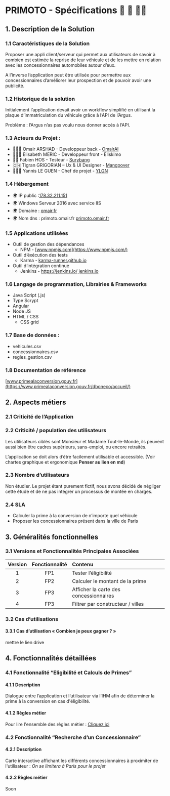 # PRIMOTO - Spécifications 🚗 💸 🎅🏻
## 1.	Description de la Solution
### 1.1	Caractéristiques de la Solution
Proposer une appli client/serveur qui permet aux utilisateurs de savoir à combien est estimée la reprise de leur véhicule et de les mettre en relation avec les concessionnaires automobiles autour d’eux. 

A l’inverse l’application peut être utilisée pour permettre aux concessionnaires d’améliorer leur prospection et de pouvoir avoir une publicité. 

### 1.2	Historique de la solution 
Initialement l’application devait avoir un workflow simplifié en utilisant la plaque d’immatriculation du véhicule grâce à l’API de l’Argus. 

Problème : l’Argus n’as pas voulu nous donner accès à l’API.

### 1.3	Acteurs du Projet :
*  👳🏽‍♂️ Omair ARSHAD - Developpeur back - [OmairAI](https://github.com/omairAI)
*	👱🏻‍♀️ Elisabeth MERIC - Developpeur front - Eliskimo
*	🧔🏼 Fabien HOS - Testeur - [Surybang](https://github.com/surybang)
*	🇨🇭 Tigran GRIGORIAN – Ux & UI Designer - [Mangoover](https://github.com/mangoover)
*	👨🏻‍💻 Yannis LE GUEN - Chef de projet - [YLGN](https://github.com/yannisleguen) 
 
### 1.4	Hébergement 
*	🌍 IP public :[178.32.211.151](https://178.32.211.151)
*	🌍 Windows Serveur 2016 avec service IIS
*	🌍 Domaine : [omair.fr](https://omair.fr)
*	🌍 Nom dns : primoto.omair.fr [primoto.omair.fr](https://primoto.omair.fr)

### 1.5	Applications utilisées 
*	Outil de gestion des dépendances
	*	NPM - [www.npmjs.com](https://www.npmjs.com/)
*	Outil d’éxécution des tests
	*	Karma -  [karma-runner.github.io](https://karma-runner.github.io/)
*	Outil d’intégration continue
	*	Jenkins - https://jenkins.io/ [jenkins.io](https://jenkins.io/)


### 1.6	Langage de programmation, Librairies & Frameworks 
*	Java Script (.js)
*	Type Scrypt
*	Angular
*	Node JS
* HTML / CSS
	*	CSS grid



### 1.7	Base de données :
*	vehicules.csv
*	concessionnaires.csv
*	regles_gestion.csv

### 1.8	Documentation de référence

[www.primealaconversion.gouv.fr](https://www.primealaconversion.gouv.fr/dboneco/accueil/)

## 2. Aspects métiers
### 2.1	Criticité de l’Application
### 2.2	Criticité / population des utilisateurs
Les utilisateurs ciblés sont Monsieur et Madame Tout-le-Monde, ils peuvent aussi bien être cadres supérieurs, sans-emploi, ou encore retraités.

L’application se doit alors d’être facilement utilisable et accessible. (Voir chartes graphique et ergonomique **Penser au lien en md**)

### 2.3	Nombre d’utilisateurs

Non étudier. Le projet étant purement fictif, nous avons décidé de négliger cette étude et de ne pas intégrer un processus de montée en charges.


### 2.4	SLA 
* Calculer la prime à la conversion de n’importe quel véhicule
* Proposer les concessionnaires présent dans la ville de Paris

## 3.	Généralités fonctionnelles

### 3.1	Versions et Fonctionnalités Principales Associées 


| Version  |Fonctionnalité |Contenu|
|:--------:|:-------------:|:-----|
| 1 |  FP1 | Tester l’éligibilité  |
| 2 |    FP2  |Calculer le montant de la prime|
| 3 | FP3 |Afficher la carte des concessionnaires|
| 4 | FP3 |   Filtrer par constructeur / villes|

### 3.2	Cas d’utilisations
#### 3.3.1	Cas d’utilisation « Combien je peux gagner ? »
mettre le lien drive

## 4.	Fonctionnalités détaillées

### 4.1	Fonctionnalité “Eligibilité et Calculs de Primes”
#### 4.1.1	Description
Dialogue entre l’application et l’utilisateur via l’IHM afin de déterminer la prime à la conversion en cas d'éligibilité.
#### 4.1.2	Règles métier

Pour lire l'ensemble des règles métier : [Cliquez ici](https://drive.google.com/open?id=17Dm4rCb6B58sd4iGuFBwQGOL7qRHJdCbW7vsFqD8E18) 

### 4.2	Fonctionnalité “Recherche d’un Concessionnaire”

#### 4.2.1	Description
Carte interactive affichant les différents concessionnaires à proximiter de l'utilisateur : *On se limitera à Paris pour le projet*
#### 4.2.2	Règles métier
Soon











